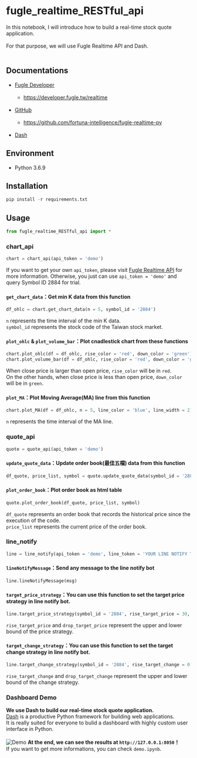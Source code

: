 # fugle_realtime_RESTful_api
In this notebook, I will introduce how to build a real-time stock quote application. <br><br>
For that purpose, we will use Fugle Realtime API and Dash. <br><br>
## Documentations
* [Fugle Developer](https://developer.fugle.tw/) <br><br>
  * https://developer.fugle.tw/realtime <br><br>
* [GitHub](https://github.com/) <br><br>
  * https://github.com/fortuna-intelligence/fugle-realtime-py <br><br>
* [Dash](https://plot.ly/dash)
## Environment
* Python 3.6.9
## Installation
```python
pip install -r requirements.txt
```
## Usage
```py
from fugle_realtime_RESTful_api import *
```
### chart_api
```py
chart = chart_api(api_token = 'demo')
```
If you want to get your own `api_token`, please visit [Fugle Realtime API](https://developer.fugle.tw/realtime) for more information.
Otherwise, you just can use `api_token = 'demo'` and query Symbol ID 2884 for trial.
#### `get_chart_data`：Get min K data from this function
```py
df_ohlc = chart.get_chart_data(n = 5, symbol_id = '2884')
```
`n` represents the time interval of the min K data. <br>
`symbol_id` represents the stock code of the Taiwan stock market. <br>
#### `plot_ohlc` & `plot_volume_bar`：Plot cnadlestick chart from these functions
```py
chart.plot_ohlc(df = df_ohlc, rise_color = 'red', down_color = 'green')
chart.plot_volume_bar(df = df_ohlc, rise_color = 'red', down_color = 'green')
```
When close price is larger than open price, `rise_color` will be in `red`. <br>
On the other hands, when close price is less than open price, `down_color` will be in `green`.
#### `plot_MA`：Plot Moving Average(MA) line from this function
```py
chart.plot_MA(df = df_ohlc, n = 5, line_color = 'blue', line_width = 2)
```
`n` represents the time interval of the MA line. <br>
### quote_api
```py
quote = quote_api(api_token = 'demo')
```
#### `update_quote_data`：Update order book(最佳五檔) data from this function
```py
df_quote, price_list, symbol = quote.update_quote_data(symbol_id = '2884')
```
#### `plot_order_book`：Plot order book as html table
```py
quote.plot_order_book(df_quote, price_list, symbol)
```
`df_quote` represents an order book that records the historical price since the execution of the code. <br>
`price_list` represents the current price of the order book.
### line_notify
```py
line = line_notify(api_token = 'demo', line_token = 'YOUR LINE NOTIFY TOKEN')
```
#### `lineNotifyMessage`：Send any message to the line notify bot
```py
line.lineNotifyMessage(msg)
```
#### `target_price_strategy`：You can use this function to set the target price strategy in line notify bot.
```py
line.target_price_strategy(symbol_id = '2884', rise_target_price = 30, drop_target_price = 20)
```
`rise_target_price` and `drop_target_price` represent the upper and lower bound of the price strategy.
#### `target_change_strategy`：You can use this function to set the target change strategy in line notify bot.
```py
line.target_change_strategy(symbol_id = '2884', rise_target_change = 0.01, drop_target_change = 0.01)
```
`rise_target_change` and `drop_target_change` represent the upper and lower bound of the change strategy.
### Dashboard Demo
**We use Dash to build our real-time stock quote application.** <br>
[Dash](https://dash.plot.ly/introduction) is a productive Python framework for building web applications. <br>
It is really suited for everyone to bulid a dashboard with highly custom user interface in Python. <br><br>
![Demo](https://i.imgur.com/paVdkTa.png)
**At the end, we can see the results at `http://127.0.0.1:8050`！** <br>
If you want to get more informations, you can check `demo.ipynb`.
